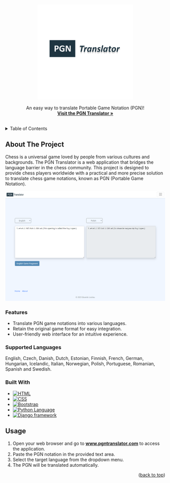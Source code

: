 <a name="readme-top"></a>

<!-- PROJECT LOGO -->
<br />
<div align="center">
  <a href="https://www.pgntranslator.com/about/">
    <img src="readme_images/Logo.png" alt="Logo" width="300">
  </a>

  <p align="center">
    An easy way to translate Portable Game Notation (PGN)!
    <br />
    <a href="https://www.pgntranslator.com/"><strong>Visit the PGN Translator »</strong></a>
    <br />
    <br />
  </p>
</div>

<!-- TABLE OF CONTENTS -->
<details>
  <summary>Table of Contents</summary>
  <ol>
    <li>
      <a href="#about-the-project">About The Project</a>
      <ul>
        <li><a href="#features">Features</a></li>
        <li><a href="#supported-languages">Suppported Languages</a></li>
        <li><a href="#built-with">Built With</a></li>
      </ul>
    </li>
    <li><a href="#usage">Usage</a></li>
  </ol>
</details>

<!-- ABOUT THE PROJECT -->
## About The Project

Chess is a universal game loved by people from various cultures and backgrounds. The PGN Translator is a web application that bridges the language barrier in the chess community. This project is designed to provide chess players worldwide with a practical and more precise solution to translate chess game notations, known as PGN (Portable Game Notation).

[![PGN Translator][product-screenshot]](https://www.pgntranslator.com/)

### Features

* Translate PGN game notations into various languages.
* Retain the original game format for easy integration.
* User-friendly web interface for an intuitive experience.

### Supported Languages

English, Czech, Danish, Dutch, Estonian, Finnish, French, German, Hungarian, Icelandic, Italian, Norwegian, Polish, Portuguese, Romanian, Spanish and Swedish.

### Built With

* [![HTML][HTML5]][HTML5-url]
* [![CSS][CSS3]][CSS3-url]
* [![Bootstrap][Bootstrap.com]][Bootstrap-url]
* [![Python Language][Python]][Python-url]
* [![Django framework][Django]][Django-url]

<!-- USAGE -->
## Usage

1. Open your web browser and go to <a href="https://www.pgntranslator.com/"><strong>www.pgntranslator.com</strong></a> to access the application.
2. Paste the PGN notation in the provided text area.
3. Select the target language from the dropdown menu.
4. The PGN will be translated automatically.

<p align="right">(<a href="#readme-top">back to top</a>)</p>

<!-- MARKDOWN LINKS & IMAGES -->
[product-screenshot]: readme_images/Project-screenshot.png
[HTML5]: https://img.shields.io/badge/HTML5-E34F26?style=for-the-badge&logo=html5&logoColor=white
[HTML5-url]: https://developer.mozilla.org/en-US/docs/Web/HTML
[CSS3]: https://img.shields.io/badge/CSS3-1572B6?style=for-the-badge&logo=css3&logoColor=white
[CSS3-url]: https://developer.mozilla.org/en-US/docs/Web/CSS
[Python]: https://img.shields.io/badge/Python-FFD43B?style=for-the-badge&logo=python&logoColor=blue
[Python-url]: https://www.python.org/
[Django]: https://img.shields.io/badge/Django-092E20?style=for-the-badge&logo=django&logoColor=green
[Django-url]: https://www.djangoproject.com/
[Bootstrap.com]: https://img.shields.io/badge/Bootstrap-563D7C?style=for-the-badge&logo=bootstrap&logoColor=white
[Bootstrap-url]: https://getbootstrap.com
